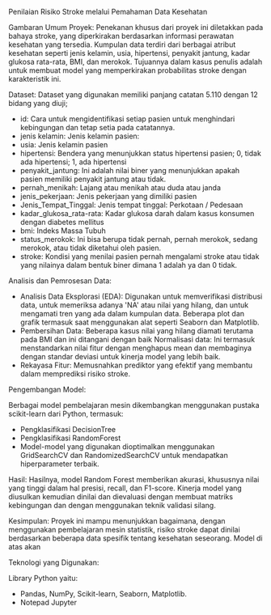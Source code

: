Penilaian Risiko Stroke melalui Pemahaman Data Kesehatan 
 
Gambaran Umum Proyek: Penekanan khusus dari proyek ini diletakkan pada bahaya stroke, yang diperkirakan berdasarkan informasi perawatan kesehatan yang tersedia. Kumpulan data terdiri dari berbagai atribut kesehatan seperti jenis kelamin, usia, hipertensi, penyakit jantung, kadar glukosa rata-rata, BMI, dan merokok. Tujuannya dalam kasus penulis adalah untuk membuat model yang memperkirakan probabilitas stroke dengan karakteristik ini. 
 
 Dataset: Dataset yang digunakan memiliki panjang catatan 5.110 dengan 12 bidang yang diuji; 
 
- id: Cara untuk mengidentifikasi setiap pasien untuk menghindari kebingungan dan tetap setia pada catatannya. 
- jenis kelamin: Jenis kelamin pasien: 
- usia: Jenis kelamin pasien 
- hipertensi: Bendera yang menunjukkan status hipertensi pasien; 0, tidak ada hipertensi; 1, ada hipertensi 
- penyakit_jantung: Ini adalah nilai biner yang menunjukkan apakah pasien memiliki penyakit jantung atau tidak. 
- pernah_menikah: Lajang atau menikah atau duda atau janda 
- jenis_pekerjaan: Jenis pekerjaan yang dimiliki pasien 
- Jenis_Tempat_Tinggal: Jenis tempat tinggal: Perkotaan / Pedesaan 
- kadar_glukosa_rata-rata: Kadar glukosa darah dalam kasus konsumen dengan diabetes mellitus 
- bmi: Indeks Massa Tubuh 
- status_merokok: Ini bisa berupa tidak pernah, pernah merokok, sedang merokok, atau tidak diketahui oleh pasien. 
- stroke: Kondisi yang menilai pasien pernah mengalami stroke atau tidak yang nilainya dalam bentuk biner dimana 1 adalah ya dan 0 tidak. 
 
 Analisis dan Pemrosesan Data: 
 
- Analisis Data Eksplorasi (EDA): Digunakan untuk memverifikasi distribusi data, untuk memeriksa adanya 'NA' atau nilai yang hilang, dan untuk mengamati tren yang ada dalam kumpulan data. Beberapa plot dan grafik termasuk saat menggunakan alat seperti Seaborn dan Matplotlib. 
- Pembersihan Data: Beberapa kasus nilai yang hilang diamati terutama pada BMI dan ini ditangani dengan baik Normalisasi data: Ini termasuk menstandarkan nilai fitur dengan menghapus mean dan membaginya dengan standar deviasi untuk kinerja model yang lebih baik. 
- Rekayasa Fitur: Memusnahkan prediktor yang efektif yang membantu dalam memprediksi risiko stroke. 
 
 Pengembangan Model: 
 
 Berbagai model pembelajaran mesin dikembangkan menggunakan pustaka scikit-learn dari Python, termasuk: 
 - Pengklasifikasi DecisionTree
 - Pengklasifikasi RandomForest
 - Model-model yang digunakan dioptimalkan menggunakan GridSearchCV dan RandomizedSearchCV untuk mendapatkan hiperparameter terbaik. 
 
 Hasil: 
Hasilnya, model Random Forest memberikan akurasi, khususnya nilai yang tinggi dalam hal presisi, recall, dan F1-score. Kinerja model yang diusulkan kemudian dinilai dan dievaluasi dengan membuat matriks kebingungan dan dengan menggunakan teknik validasi silang. 
 
Kesimpulan: Proyek ini mampu menunjukkan bagaimana, dengan menggunakan pembelajaran mesin statistik, risiko stroke dapat dinilai berdasarkan beberapa data spesifik tentang kesehatan seseorang. Model di atas akan

 Teknologi yang Digunakan: 
 
 Library Python yaitu:  
- Pandas, NumPy, Scikit-learn, Seaborn, Matplotlib. 
- Notepad Jupyter 

